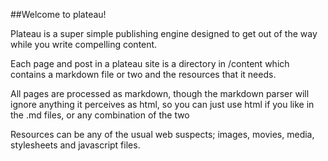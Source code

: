 ##Welcome to plateau!

Plateau is a super simple publishing engine designed to get out of the way while you write compelling content.

Each page and post in a plateau site is a directory in /content which contains a markdown file or two and the resources that it needs.

All pages are processed as markdown, though the markdown parser will ignore anything it perceives as html, 
so you can just use html if you like in the .md files, or any combination of the two

Resources can be any of the usual web suspects; images, movies, media, stylesheets and javascript files.